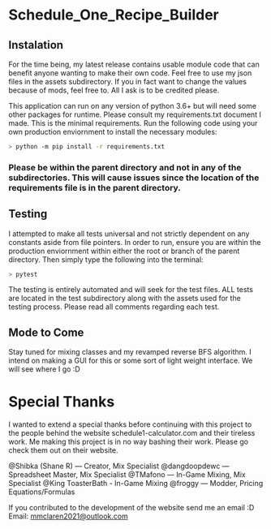 # Schedule_One_Recipe_Builder

## Instalation

For the time being, my latest release contains usable module code that can benefit anyone wanting to make their own code. Feel free to use my json files in the assets subdirectory. If you in fact want to change the values because of mods, feel free to. All I ask is to be credited please.

This application can run on any version of python 3.6+ but will need some other packages for runtime. Please consult my requirements.txt document I made. This is the minimal requirements. Run the following code using your own production enviornment to install the necessary modules:

```bash
> python -m pip install -r requirements.txt
```
### **Please be within the parent directory and not in any of the subdirectories. This will cause issues since the location of the requirements file is in the parent directory.** ###

## Testing

I attempted to make all tests universal and not strictly dependent on any constants aside from file pointers. In order to run, ensure you are within the production enviornment within either the root or branch of the parent directory. Then simply type the following into the terminal:

```bash
> pytest
```

The testing is entirely automated and will seek for the test files. ALL tests are located in the test subdirectory along with the assets used for the testing process. Please read all comments regarding each test.

## Mode to Come

Stay tuned for mixing classes and my revamped reverse BFS algorithm. I intend on making a GUI for this or some sort of light weight interface. We will see where I go :D

# Special Thanks

I wanted to extend a special thanks before continuing with this project to the people behind the website schedule1-calculator.com and their tireless work. Me making this project is in no way bashing their work. Please go check them out on their website.

@Shibka (Shane R) — Creator, Mix Specialist
@dangdoopdewc — Spreadsheet Master, Mix Specialist
@TMafono — In-Game Mixing, Mix Specialist
@King ToasterBath - In-Game Mixing
@froggy — Modder, Pricing Equations/Formulas

If you contributed to the development of the website send me an email :D
Email: mmclaren2021@outlook.com
